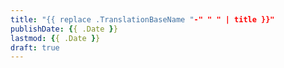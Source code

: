 ```yaml
---
title: "{{ replace .TranslationBaseName "-" " " | title }}"
publishDate: {{ .Date }}
lastmod: {{ .Date }}
draft: true
---
```

